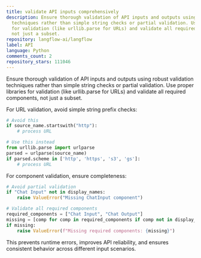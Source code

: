 ```yaml
---
title: validate API inputs comprehensively
description: Ensure thorough validation of API inputs and outputs using robust validation
  techniques rather than simple string checks or partial validation. Use proper libraries
  for validation (like urllib.parse for URLs) and validate all required components,
  not just a subset.
repository: langflow-ai/langflow
label: API
language: Python
comments_count: 2
repository_stars: 111046
---
```


Ensure thorough validation of API inputs and outputs using robust validation techniques rather than simple string checks or partial validation. Use proper libraries for validation (like urllib.parse for URLs) and validate all required components, not just a subset.

For URL validation, avoid simple string prefix checks:
```python
# Avoid this
if source_name.startswith("http"):
    # process URL

# Use this instead
from urllib.parse import urlparse
parsed = urlparse(source_name)
if parsed.scheme in ['http', 'https', 's3', 'gs']:
    # process URL
```

For component validation, ensure completeness:
```python
# Avoid partial validation
if "Chat Input" not in display_names:
    raise ValueError("Missing ChatInput component")

# Validate all required components
required_components = ["Chat Input", "Chat Output"]
missing = [comp for comp in required_components if comp not in display_names]
if missing:
    raise ValueError(f"Missing required components: {missing}")
```

This prevents runtime errors, improves API reliability, and ensures consistent behavior across different input scenarios.